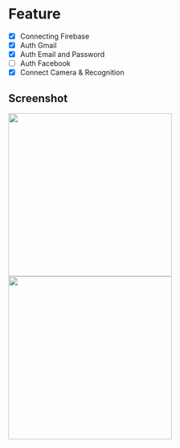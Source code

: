 # Feature

- [x] Connecting Firebase
- [x] Auth Gmail
- [x] Auth Email and Password
- [ ] Auth Facebook
- [x] Connect Camera & Recognition

## Screenshot
<img src="https://user-images.githubusercontent.com/37611375/68319899-a561f480-00f1-11ea-8f4c-34843c668cf3.jpeg" width="325"/>   <img src="https://user-images.githubusercontent.com/37611375/68320057-e1955500-00f1-11ea-8621-95b4334b5705.jpeg" width="325"/> 